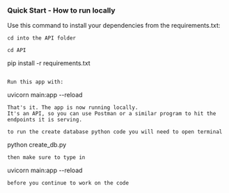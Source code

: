 ### Quick Start - How to run locally


Use this command to install your dependencies from the requirements.txt:
```
cd into the API folder 

cd API
```
pip install -r requirements.txt
```

Run this app with:
```
uvicorn main:app --reload
```
That's it. The app is now running locally. 
It's an API, so you can use Postman or a similar program to hit the endpoints it is serving.

to run the create database python code you will need to open terminal
```
python create_db.py

```
then make sure to type in 
```
uvicorn main:app --reload
```
before you continue to work on the code